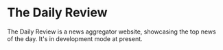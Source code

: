 # The Daily Review
The Daily Review is a news aggregator website, showcasing the top news of the day. It's in development mode at present.
